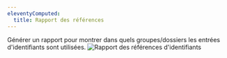 ```yaml
---
eleventyComputed:
  title: Rapport des références
---
```

Générer un rapport pour montrer dans quels groupes/dossiers les entrées d'identifiants sont utilisées.
![Rapport des références d'identifiants](https://cdnweb.devolutions.net/docs/fr/rdm/mac/clip0212.png)

